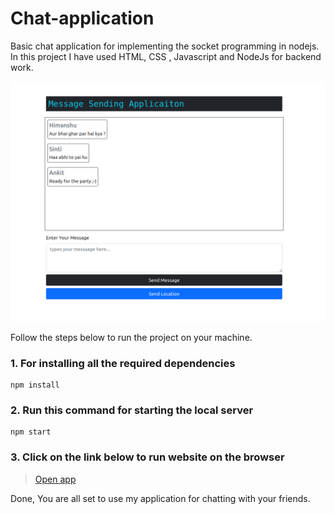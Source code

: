 # Chat-application
Basic chat application for implementing the socket programming in nodejs. In this project I have used HTML, CSS , Javascript and NodeJs for backend work.

![Demo image](https://github.com/ankitpareek0141/Chat-application/blob/main/public/images/Screenshot%20from%202022-01-22%2023-51-55.png)

Follow the steps below to run the project on your machine.

### 1. For installing all the required dependencies
```
npm install
```

### 2. Run this command for starting the local server
```
npm start
```

### 3. Click on the link below to run website on the browser
> [Open app](http://localhost:3000)


Done, You are all set to use my application for chatting with your friends.
